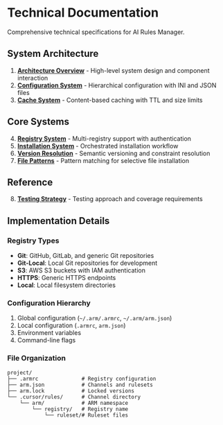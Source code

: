 # Technical Documentation

Comprehensive technical specifications for AI Rules Manager.

## System Architecture
1. **[Architecture Overview](architecture.md)** - High-level system design and component interaction
2. **[Configuration System](configuration.md)** - Hierarchical configuration with INI and JSON files
3. **[Cache System](cache.md)** - Content-based caching with TTL and size limits

## Core Systems
4. **[Registry System](registries.md)** - Multi-registry support with authentication
5. **[Installation System](installation.md)** - Orchestrated installation workflow
6. **[Version Resolution](version-resolution.md)** - Semantic versioning and constraint resolution
7. **[File Patterns](patterns.md)** - Pattern matching for selective file installation

## Reference
8. **[Testing Strategy](testing.md)** - Testing approach and coverage requirements

## Implementation Details

### Registry Types
- **Git**: GitHub, GitLab, and generic Git repositories
- **Git-Local**: Local Git repositories for development
- **S3**: AWS S3 buckets with IAM authentication
- **HTTPS**: Generic HTTPS endpoints
- **Local**: Local filesystem directories

### Configuration Hierarchy
1. Global configuration (`~/.arm/.armrc`, `~/.arm/arm.json`)
2. Local configuration (`.armrc`, `arm.json`)
3. Environment variables
4. Command-line flags

### File Organization
```
project/
├── .armrc              # Registry configuration
├── arm.json            # Channels and rulesets
├── arm.lock            # Locked versions
└── .cursor/rules/      # Channel directory
    └── arm/            # ARM namespace
        └── registry/   # Registry name
            └── ruleset/# Ruleset files
```
